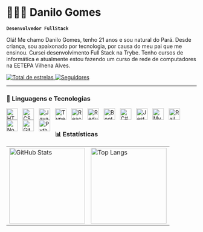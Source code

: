 # 👩🏻‍💻 Danilo Gomes

**`Desenvolvedor FullStack`**

Olá! Me chamo Danilo Gomes, tenho 21 anos e sou natural do Pará. Desde criança, sou apaixonado por tecnologia, por causa do meu pai que me ensinou. Cursei desenvolvimento Full Stack na Trybe. Tenho cursos de informática e atualmente estou fazendo um curso de rede de computadores na EETEPA Vilhena Alves.

<p align="left">
    <a href="https://github.com/danilodg?tab=repositories&sort=stargazers">
        <img
            alt="Total de estrelas"
            title="Total de estrelas GitHub"
            src="https://custom-icon-badges.demolab.com/github/stars/danilodg?color=55960c&style=for-the-badge&labelColor=488207&logo=star&label=estrelas"
        />
    </a>
    <a href="https://github.com/danilodg?tab=followers">
        <img
            alt="Seguidores"
            title="Me siga no GitHub"
            src="https://custom-icon-badges.demolab.com/github/followers/danilodg?color=236ad3&labelColor=1155ba&style=for-the-badge&logo=github&label=Seguidores&logoColor=white"
        />
    </a>
</p>

---

### 🤖 Linguagens e Tecnologias

<img
    align="left"
    alt="HTML"
    title="HTML"
    width="30px"
    style="padding-right: 10px;"
    src="https://cdn.jsdelivr.net/gh/devicons/devicon@latest/icons/html5/html5-original.svg"
/>
<img
    align="left"
    alt="CSS"
    title="CSS"
    width="30px"
    style="padding-right: 10px;"
    src="https://cdn.jsdelivr.net/gh/devicons/devicon@latest/icons/css3/css3-original.svg"
/>
<img
    align="left"
    alt="JavaScript"
    title="JavaScript"
    width="30px"
    style="padding-right: 10px;"
    src="https://cdn.jsdelivr.net/gh/devicons/devicon@latest/icons/javascript/javascript-original.svg"
/>
<img
    align="left"
    alt="TypeScript"
    title="TypeScript"
    width="30px"
    style="padding-right: 10px;"
    src="https://cdn.jsdelivr.net/gh/devicons/devicon@latest/icons/typescript/typescript-original.svg"
/>
<img
    align="left"
    alt="React"
    title="React"
    width="30px"
    style="padding-right: 10px;"
    src="https://cdn.jsdelivr.net/gh/devicons/devicon@latest/icons/react/react-original.svg"
/>
<img
    align="left"
    alt="Redux"
    title="Redux"
    width="30px"
    style="padding-right: 10px;"
    src="https://cdn.jsdelivr.net/gh/devicons/devicon@latest/icons/redux/redux-original.svg"
/>
<img
    align="left"
    alt="Bootstrap"
    title="Bootstrap"
    width="30px"
    style="padding-right: 10px;"
    src="https://cdn.jsdelivr.net/gh/devicons/devicon@latest/icons/bootstrap/bootstrap-original.svg"
/>
<img
    align="left"
    alt="C#"
    title="C#"
    width="30px"
    style="padding-right: 10px;"
    src="https://cdn.jsdelivr.net/gh/devicons/devicon@latest/icons/csharp/csharp-original.svg"
/>
<img
    align="left"
    alt="Jest"
    title="Jest"
    width="30px"
    style="padding-right: 10px;"
    src="https://cdn.jsdelivr.net/gh/devicons/devicon@latest/icons/jest/jest-plain.svg"
/>
<img
    align="left"
    alt="MySql"
    title="MySql"
    width="30px"
    style="padding-right: 10px;"
    src="https://cdn.jsdelivr.net/gh/devicons/devicon@latest/icons/mysql/mysql-original.svg"
/>
<img
    align="left"
    alt="Railway"
    title="Railway"
    width="30px"
    style="padding-right: 10px;"
    src="https://cdn.jsdelivr.net/gh/devicons/devicon@latest/icons/railway/railway-original.svg"
/>
<img
    align="left"
    alt="Nodejs"
    title="Nodejs"
    width="30px"
    style="padding-right: 10px;"
    src="https://cdn.jsdelivr.net/gh/devicons/devicon@latest/icons/nodejs/nodejs-original.svg"
/>
<img
    align="left"
    alt="Git"
    title="Git"
    width="30px"
    style="padding-right: 10px;"
    src="https://cdn.jsdelivr.net/gh/devicons/devicon@latest/icons/git/git-original.svg"
/>
<img
    align="left"
    alt="Python"
    title="Python"
    width="30px"
    style="padding-right: 10px;"
    src="https://cdn.jsdelivr.net/gh/devicons/devicon@latest/icons/python/python-original.svg"
/>

<br/>
<br/>

### 📊 Estatísticas
<table>
  <tr>
    <td>
      <img
        alt="GitHub Stats"
        height="200"
        src="https://github-readme-stats.vercel.app/api?username=danilodg&show_icons=true&theme=tokyonight&include_all_commits=true&locale=pt-br"
      />
    </td>
    <td>
      <img
        alt="Top Langs"
        height="200"
        src="https://github-readme-stats.vercel.app/api/top-langs/?username=danilodg&theme=radical&layout=compact&langs_count=7"
      />
    </td>
  </tr>
</table>
